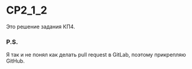 # CP2_1_2
Это решение задания КП4.
### P.S.
Я так и не понял как делать pull request в GitLab, поэтому прикрепляю GitHub.
